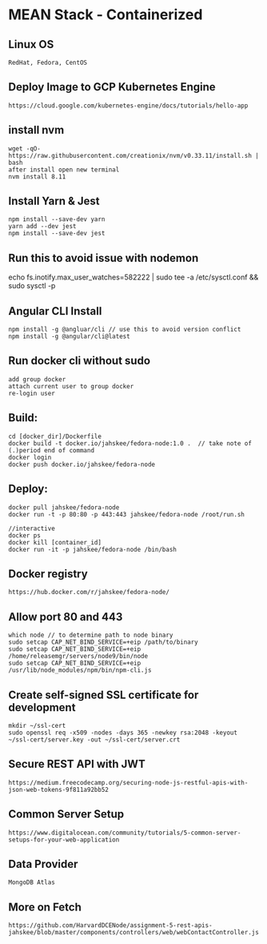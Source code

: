 # MEAN Stack - Containerized

## Linux OS
    RedHat, Fedora, CentOS
    
## Deploy Image to GCP Kubernetes Engine
    https://cloud.google.com/kubernetes-engine/docs/tutorials/hello-app

## install nvm
    wget -qO- https://raw.githubusercontent.com/creationix/nvm/v0.33.11/install.sh | bash
    after install open new terminal
    nvm install 8.11

## Install Yarn & Jest

    npm install --save-dev yarn
    yarn add --dev jest
    npm install --save-dev jest

## Run this to avoid issue with nodemon
echo fs.inotify.max_user_watches=582222 | sudo tee -a /etc/sysctl.conf && sudo sysctl -p


## Angular CLI Install

    npm install -g @angluar/cli // use this to avoid version conflict
    npm install -g @angular/cli@latest

## Run docker cli without sudo

    add group docker
    attach current user to group docker
    re-login user
    
## Build:

    cd [docker_dir]/Dockerfile
    docker build -t docker.io/jahskee/fedora-node:1.0 .  // take note of (.)period end of command
    docker login
    docker push docker.io/jahskee/fedora-node

## Deploy:

    docker pull jahskee/fedora-node
    docker run -t -p 80:80 -p 443:443 jahskee/fedora-node /root/run.sh
    
    //interactive
    docker ps
    docker kill [container_id]
    docker run -it -p jahskee/fedora-node /bin/bash

## Docker registry
    https://hub.docker.com/r/jahskee/fedora-node/

## Allow port 80 and 443
    which node // to determine path to node binary
    sudo setcap CAP_NET_BIND_SERVICE=+eip /path/to/binary
    sudo setcap CAP_NET_BIND_SERVICE=+eip /home/releasemgr/servers/node9/bin/node
    sudo setcap CAP_NET_BIND_SERVICE=+eip /usr/lib/node_modules/npm/bin/npm-cli.js

## Create self-signed SSL certificate for development

    mkdir ~/ssl-cert
    sudo openssl req -x509 -nodes -days 365 -newkey rsa:2048 -keyout ~/ssl-cert/server.key -out ~/ssl-cert/server.crt

## Secure REST API with JWT
    https://medium.freecodecamp.org/securing-node-js-restful-apis-with-json-web-tokens-9f811a92bb52

## Common Server Setup
    https://www.digitalocean.com/community/tutorials/5-common-server-setups-for-your-web-application
  
## Data Provider
    MongoDB Atlas
  
## More on Fetch
    https://github.com/HarvardDCENode/assignment-5-rest-apis-   jahskee/blob/master/components/controllers/web/webContactController.js



